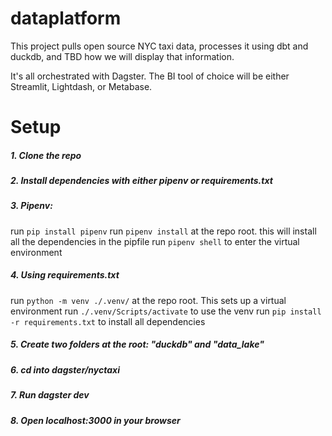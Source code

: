 # dataplatform

This project pulls open source NYC taxi data, processes it using dbt and duckdb, and TBD how we will display that information.

It's all orchestrated with Dagster. The BI tool of choice will be either Streamlit, Lightdash, or Metabase.

# Setup

##### 1. Clone the repo
##### 2. Install dependencies with either pipenv or requirements.txt
##### 3. Pipenv:
run `pip install pipenv`
run `pipenv install` at the repo root. this will install all the dependencies in the pipfile
run `pipenv shell` to enter the virtual environment
##### 4. Using requirements.txt
run `python -m venv ./.venv/` at the repo root. This sets up a virtual environment
run `./.venv/Scripts/activate` to use the venv
run `pip install -r requirements.txt` to install all dependencies
##### 5. Create two folders at the root: "duckdb" and "data_lake"
##### 6. cd into dagster/nyctaxi
##### 7. Run dagster dev
##### 8. Open localhost:3000 in your browser


